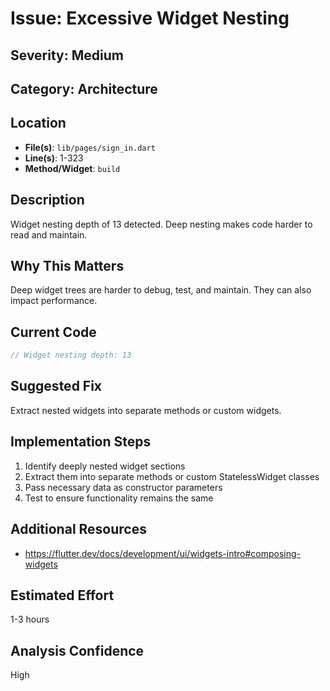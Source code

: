 # Issue: Excessive Widget Nesting

## Severity: Medium

## Category: Architecture

## Location
- **File(s)**: `lib/pages/sign_in.dart`
- **Line(s)**: 1-323
- **Method/Widget**: `build`

## Description
Widget nesting depth of 13 detected. Deep nesting makes code harder to read and maintain.

## Why This Matters
Deep widget trees are harder to debug, test, and maintain. They can also impact performance.

## Current Code
```dart
// Widget nesting depth: 13
```

## Suggested Fix
Extract nested widgets into separate methods or custom widgets.

## Implementation Steps
1. Identify deeply nested widget sections
2. Extract them into separate methods or custom StatelessWidget classes
3. Pass necessary data as constructor parameters
4. Test to ensure functionality remains the same

## Additional Resources
- https://flutter.dev/docs/development/ui/widgets-intro#composing-widgets

## Estimated Effort
1-3 hours

## Analysis Confidence
High
